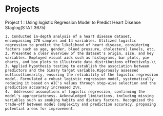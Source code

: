 # Projects

Project 1 : Using logistic Regression Model to Predict Heart Disease Staglog(STAT 3675)

    1. Conducted in-depth analysis of a heart disease dataset, encompassing 270 samples and 14 variables. Utilized logistic regression to predict the likelihood of heart disease, considering factors such as age, gender, blood pressure, cholesterol levels, etc.
    2. Presented a clear overview of the dataset's origin, size, and key variables. Employed visual aids such as histograms, bar plots, pie charts, and box plots to illustrate data distributions effectively.\\
    3. Applied hypothesis testing to establish the association between predictors and the binary target variable.Rigorously assessed multicollinearity, ensuring the reliability of the logistic regression model. Formulated a robust logistic regression model, systematically reducing it based on AIC's values through step-wise selection and the prediction accuaracy increased 2\%.
    4.  Addressed assumptions of logistic regression, confirming the model's appropriateness. Acknowledged limitations, including missing variables such as smoking habits and dietary factors. Recognized the trade-off between model complexity and prediction accuracy, proposing potential areas for improvement.

